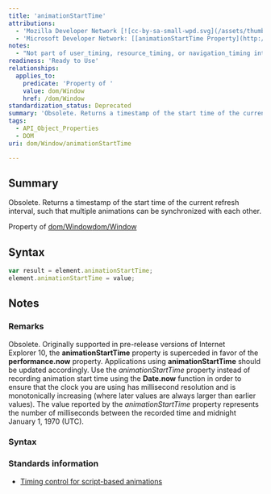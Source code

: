 ```yaml
---
title: 'animationStartTime'
attributions:
  - 'Mozilla Developer Network [![cc-by-sa-small-wpd.svg](/assets/thumb/8/8c/cc-by-sa-small-wpd.svg/120px-cc-by-sa-small-wpd.svg.png)](http://creativecommons.org/licenses/by-sa/3.0/us/): [[mozAnimationStartTime](https://developer.mozilla.org/en-US/docs/Web/API/Window.mozAnimationStartTime) Article]'
  - 'Microsoft Developer Network: [[animationStartTime Property](http://msdn.microsoft.com/en-us/library/ie/hh972901(v=vs.85).aspx) Article]'
notes:
  - "Not part of user_timing, resource_timing, or navigation_timing interfaces.\nsee http://www.w3.org/TR/animation-timing/"
readiness: 'Ready to Use'
relationships:
  applies_to:
    predicate: 'Property of '
    value: dom/Window
    href: /dom/Window
standardization_status: Deprecated
summary: 'Obsolete. Returns a timestamp of the start time of the current refresh interval, such that multiple animations can be synchronized with each other.'
tags:
  - API_Object_Properties
  - DOM
uri: dom/Window/animationStartTime

---
```

## Summary

Obsolete. Returns a timestamp of the start time of the current refresh interval, such that multiple animations can be synchronized with each other.

Property of [dom/Window](/dom/Window)[dom/Window](/dom/Window)

## Syntax

``` js
var result = element.animationStartTime;
element.animationStartTime = value;
```

## Notes

### Remarks

Obsolete. Originally supported in pre-release versions of Internet Explorer 10, the **animationStartTime** property is superceded in favor of the **performance.now** property. Applications using **animationStartTime** should be updated accordingly. Use the *animationStartTime* property instead of recording animation start time using the **Date.now** function in order to ensure that the clock you are using has millisecond resolution and is monotonically increasing (where later values are always larger than earlier values). The value reported by the *animationStartTime* property represents the number of milliseconds between the recorded time and midnight January 1, 1970 (UTC).

### Syntax

### Standards information

-   [Timing control for script-based animations](http://go.microsoft.com/fwlink/p/?linkid=229562)
